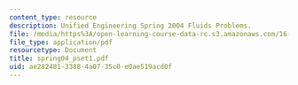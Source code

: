 ```yaml
---
content_type: resource
description: Unified Engineering Spring 2004 Fluids Problems.
file: /media/https%3A/open-learning-course-data-rc.s3.amazonaws.com/16-01-unified-engineering-i-ii-iii-iv-fall-2005-spring-2006/ae28248133884a0735c0e0ae519acd0f_spring04_pset1.pdf
file_type: application/pdf
resourcetype: Document
title: spring04_pset1.pdf
uid: ae282481-3388-4a07-35c0-e0ae519acd0f
---
```

